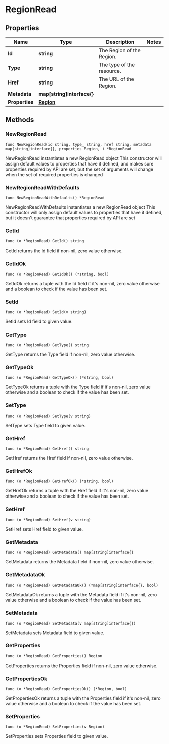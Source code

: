# RegionRead

## Properties

|Name | Type | Description | Notes|
|------------ | ------------- | ------------- | -------------|
|**Id** | **string** | The Region of the Region. | |
|**Type** | **string** | The type of the resource. | |
|**Href** | **string** | The URL of the Region. | |
|**Metadata** | **map[string]interface{}** |  | |
|**Properties** | [**Region**](Region.md) |  | |

## Methods

### NewRegionRead

`func NewRegionRead(id string, type_ string, href string, metadata map[string]interface{}, properties Region, ) *RegionRead`

NewRegionRead instantiates a new RegionRead object
This constructor will assign default values to properties that have it defined,
and makes sure properties required by API are set, but the set of arguments
will change when the set of required properties is changed

### NewRegionReadWithDefaults

`func NewRegionReadWithDefaults() *RegionRead`

NewRegionReadWithDefaults instantiates a new RegionRead object
This constructor will only assign default values to properties that have it defined,
but it doesn't guarantee that properties required by API are set

### GetId

`func (o *RegionRead) GetId() string`

GetId returns the Id field if non-nil, zero value otherwise.

### GetIdOk

`func (o *RegionRead) GetIdOk() (*string, bool)`

GetIdOk returns a tuple with the Id field if it's non-nil, zero value otherwise
and a boolean to check if the value has been set.

### SetId

`func (o *RegionRead) SetId(v string)`

SetId sets Id field to given value.


### GetType

`func (o *RegionRead) GetType() string`

GetType returns the Type field if non-nil, zero value otherwise.

### GetTypeOk

`func (o *RegionRead) GetTypeOk() (*string, bool)`

GetTypeOk returns a tuple with the Type field if it's non-nil, zero value otherwise
and a boolean to check if the value has been set.

### SetType

`func (o *RegionRead) SetType(v string)`

SetType sets Type field to given value.


### GetHref

`func (o *RegionRead) GetHref() string`

GetHref returns the Href field if non-nil, zero value otherwise.

### GetHrefOk

`func (o *RegionRead) GetHrefOk() (*string, bool)`

GetHrefOk returns a tuple with the Href field if it's non-nil, zero value otherwise
and a boolean to check if the value has been set.

### SetHref

`func (o *RegionRead) SetHref(v string)`

SetHref sets Href field to given value.


### GetMetadata

`func (o *RegionRead) GetMetadata() map[string]interface{}`

GetMetadata returns the Metadata field if non-nil, zero value otherwise.

### GetMetadataOk

`func (o *RegionRead) GetMetadataOk() (*map[string]interface{}, bool)`

GetMetadataOk returns a tuple with the Metadata field if it's non-nil, zero value otherwise
and a boolean to check if the value has been set.

### SetMetadata

`func (o *RegionRead) SetMetadata(v map[string]interface{})`

SetMetadata sets Metadata field to given value.


### GetProperties

`func (o *RegionRead) GetProperties() Region`

GetProperties returns the Properties field if non-nil, zero value otherwise.

### GetPropertiesOk

`func (o *RegionRead) GetPropertiesOk() (*Region, bool)`

GetPropertiesOk returns a tuple with the Properties field if it's non-nil, zero value otherwise
and a boolean to check if the value has been set.

### SetProperties

`func (o *RegionRead) SetProperties(v Region)`

SetProperties sets Properties field to given value.



